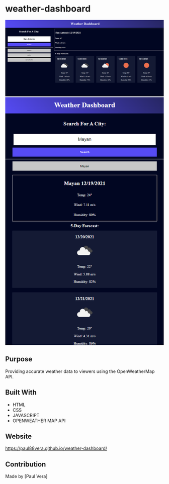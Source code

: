 # weather-dashboard

![Screenshot](https://github.com/paul88vera/weather-dashboard/blob/main/assets/images/weather-dashboard.png)
![Screenshot](https://github.com/paul88vera/weather-dashboard/blob/main/assets/images/weather-dashboard-mobile.png)

## Purpose
Providing accurate weather data to viewers using the OpenWeatherMap API.

## Built With
* HTML
* CSS
* JAVASCRIPT
* OPENWEATHER MAP API

## Website
https://paul88vera.github.io/weather-dashboard/

## Contribution
Made by [Paul Vera]
